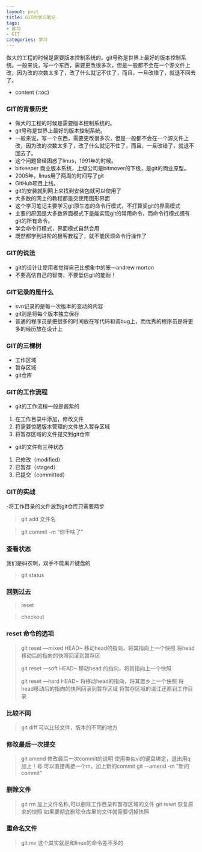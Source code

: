 ```yaml
---
layout: post
title: GIT的学习笔记
tags:
- 练习
- GIT
categories: 学习
---
```

做大的工程的时候是需要版本控制系统的。git号称是世界上最好的版本控制系统。一般来说，写一个东西，需要更改很多次，但是一般都不会在一个源文件上改，因为改的次数太多了，改了什么就记不住了，而且，一旦改错了，就退不回去了。




* content
{:toc}

### GIT的背景历史
- 做大的工程的时候是需要版本控制系统的。
- git号称是世界上最好的版本控制系统。
- 一般来说，写一个东西，需要更改很多次，但是一般都不会在一个源文件上改，因为改的次数太多了，改了什么就记不住了，而且，一旦改错了，就退不回去了。
- 这个问题曾经困惑了linus，1991年的时候。
- bitkeeper 商业版本系统，上级公司是bitmover的下级，是git的商业原型。
- 2005年，linus用了两周的时间写了git
- GitHub项目上线。
- git的安装就到网上来找到安装包就可以使用了
- 大多数的网上的教程都是交使用图形界面
- 这个学习笔记主要学习git原生态的命令行模式，不打算奖git的界面模式
- 主要的原因是大多数界面模式下是能实现git的常用命令，而命令行模式拥有git的所有命令。
- 学会命令行模式，界面模式自然会用
- 既然都学到进阶的极客教程了，就不能厌烦命令行操作了

### GIT的说法
- git的设计让使用者觉得自己比想象中的笨—andrew morton
- 不要高估自己的智商，不要低估git的能耐！

### GIT记录的是什么
- svn记录的是每一次版本的变动的内容
- git则是将每个版本独立保存
- 普通的程序员是把很多的时间放在写代码和调bug上，而优秀的程序员是将更多的经历放在设计上

### GIT的三棵树
- 工作区域
- 暂存区域
- git仓库

### GIT的工作流程
- git的工作流程一般是酱紫的
1. 在工作目录中添加，修改文件
2. 将需要惊醒版本管理的文件放入暂存区域
3. 将暂存区域的文件提交到git仓库
- git的文件有三种状态
1. 已修改（modified）
2. 已暂存（staged）
3. 已提交（committed）

### GIT的实战

-将工作目录的文件放到git仓库只需要两步

> git add 文件名

> git commit -m “你干啥了”

### 查看状态
我们是码农啊，双手不能离开键盘的

> git status

### 回到过去
> reset

> checkout

### reset 命令的选项
> git reset —mixed HEAD~
> 移动head的指向，将其指向上一个快照
> 将head移动后的指向的快照回滚到暂存区
> 
> git reset —soft HEAD~
> 移动head 的指向，将其指向上一个快照
> 
> git reset —hard HEAD~
> 将移动head的指向，将其置乡上一个快照
> 将head移动后的指向的快照回滚到暂存区域
> 将暂存区域的温江还原到工作目录

### 比较不同
> git diff
> 可以比较文件，版本的不同的地方

### 修改最后一次提交
> git amend
> 修改最后一次commit的说明
> 使用类似vi的键盘绑定，退出用q加上！号
> 可以直接再接一个m，加上新的commit
> git --amend -m "新的commit"

### 删除文件
> git rm 加上文件名称,可以删除工作目录和暂存区域的文件
> git reset 恢复原来的快照
> 如果要彻底删除仓库里的文件就需要切掉快照

### 重命名文件
> git mv 这个其实就是和linux的命令差不多的
